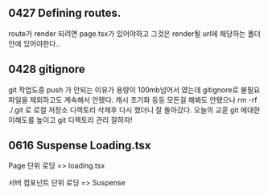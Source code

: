 ## 0427 Defining routes.
<p>route가 render 되려면 page.tsx가 있어야하고 그것은 render될 url에 해당하는 폴더 안에 있어야한다..

## 0428 gitignore
<p>git 작업도중 push 가 안되는 이유가 용량이 100mb넘어서 였는데 gitignore로 불필요 파일을 제외하고도 계속해서 안됐다. 캐시 초기화 등등 모든걸 해봐도 안됐으나 rm -rf ./.git 로 로컬 저장소 디렉토리 삭제후 다시 했더니 잘 돌아갔다. 오늘의 교훈 git 에대한 이해도를 높이고 git 디렉토리 관리 잘하자!

## 0616 Suspense Loading.tsx
<p>Page 단위 로딩 => loading.tsx
<p>서버 컴포넌트 단위 로딩 => Suspense
